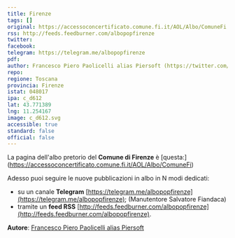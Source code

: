 ```yaml
---
title: Firenze
tags: []
original: https://accessoconcertificato.comune.fi.it/AOL/Albo/ComuneFi
rss: http://feeds.feedburner.com/albopopfirenze
twitter: 
facebook: 
telegram: https://telegram.me/albopopfirenze
pdf: 
author: Francesco Piero Paolicelli alias Piersoft (https://twitter.com/Piersoft)
repo: 
regione: Toscana
provincia: Firenze
istat: 048017
ipa: c_d612
lat: 43.771389
lng: 11.254167
image: c_d612.svg
accessible: true
standard: false
official: false
---
```


La pagina dell'albo pretorio del **Comune di Firenze** è [questa:] (https://accessoconcertificato.comune.fi.it/AOL/Albo/ComuneFi)

Adesso puoi seguire le nuove pubblicazioni in albo in N modi dedicati:

* su un canale **Telegram** [https://telegram.me/albopopfirenze](https://telegram.me/albopopfirenze); (Manutentore Salvatore Fiandaca)
* tramite un **feed RSS** [http://feeds.feedburner.com/albopopfirenze](http://feeds.feedburner.com/albopopfirenze).



**Autore**: [Francesco Piero Paolicelli alias Piersoft](https://twitter.com/Piersoft)
